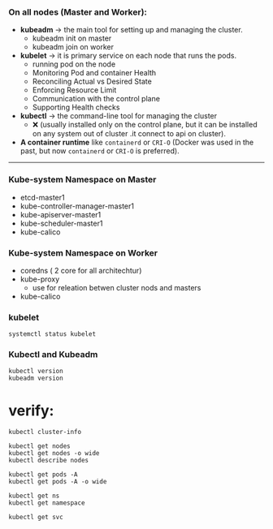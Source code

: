 ### On all nodes (Master and Worker):

* **kubeadm** → the main tool for setting up and managing the cluster.
  * kubeadm init on master
  * kubeadm join on worker
* **kubelet** → it is primary service on each node that runs the pods.
   * running pod on the node
   * Monitoring Pod and container Health
   * Reconciling Actual vs Desired State
   * Enforcing Resource Limit
   * Communication with the control plane
   * Supporting Health checks
* **kubectl** → the command-line tool for managing the cluster
  * :x: (usually installed only on the control plane, but it can be installed on any system out of cluster .it connect to api on cluster).
* **A container runtime** like `containerd` or `CRI-O` (Docker was used in the past, but now `containerd` or `CRI-O` is preferred).
-----------------------------------------------------------------------
### Kube-system Namespace on Master
- etcd-master1
- kube-controller-manager-master1
- kube-apiserver-master1
- kube-scheduler-master1
- kube-calico
  
### Kube-system Namespace on Worker
- coredns ( 2 core for all architechtur)
- kube-proxy
    * use for releation betwen cluster nods and masters
- kube-calico

### kubelet
```
systemctl status kubelet
```

### Kubectl and Kubeadm
```
kubectl version
kubeadm version
```

# verify:
```
kubectl cluster-info
```

```
kubectl get nodes
kubectl get nodes -o wide
kubectl describe nodes
```

```
kubectl get pods -A
kubectl get pods -A -o wide
```

```
kubectl get ns
kubectl get namespace
```

```
kubectl get svc
```

